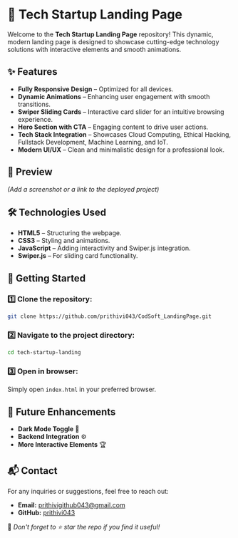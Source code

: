 # 🚀 Tech Startup Landing Page

Welcome to the **Tech Startup Landing Page** repository! This dynamic, modern landing page is designed to showcase cutting-edge technology solutions with interactive elements and smooth animations.

## ✨ Features
- **Fully Responsive Design** – Optimized for all devices.
- **Dynamic Animations** – Enhancing user engagement with smooth transitions.
- **Swiper Sliding Cards** – Interactive card slider for an intuitive browsing experience.
- **Hero Section with CTA** – Engaging content to drive user actions.
- **Tech Stack Integration** – Showcases Cloud Computing, Ethical Hacking, Fullstack Development, Machine Learning, and IoT.
- **Modern UI/UX** – Clean and minimalistic design for a professional look.

## 📸 Preview
_(Add a screenshot or a link to the deployed project)_

## 🛠️ Technologies Used
- **HTML5** – Structuring the webpage.
- **CSS3** – Styling and animations.
- **JavaScript** – Adding interactivity and Swiper.js integration.
- **Swiper.js** – For sliding card functionality.

## 🚀 Getting Started
### 1️⃣ Clone the repository:
```sh
git clone https://github.com/prithivi043/CodSoft_LandingPage.git
```
### 2️⃣ Navigate to the project directory:
```sh
cd tech-startup-landing
```
### 3️⃣ Open in browser:
Simply open `index.html` in your preferred browser.

## 🎯 Future Enhancements
- **Dark Mode Toggle** 🌙
- **Backend Integration** ⚙️
- **More Interactive Elements** 🏆

## 📬 Contact
For any inquiries or suggestions, feel free to reach out:
- **Email:** prithivigithub043@gmail.com
- **GitHub:** [prithivi043](https://github.com/yourusername)

📌 _Don't forget to ⭐ star the repo if you find it useful!_
